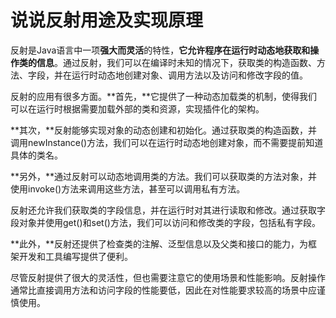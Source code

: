 # 说说反射用途及实现原理

反射是Java语言中一项**强大而灵活**的特性，**它允许程序在运行时动态地获取和操作类的信息**。通过反射，我们可以在编译时未知的情况下，获取类的构造函数、方法、字段，并在运行时动态地创建对象、调用方法以及访问和修改字段的值。

反射的应用有很多方面。**首先，**它提供了一种动态加载类的机制，使得我们可以在运行时根据需要加载外部的类和资源，实现插件化的架构。

**其次，**反射能够实现对象的动态创建和初始化。通过获取类的构造函数，并调用newInstance()方法，我们可以在运行时动态地创建对象，而不需要提前知道具体的类名。

**另外，**通过反射可以动态地调用类的方法。我们可以获取类的方法对象，并使用invoke()方法来调用这些方法，甚至可以调用私有方法。

反射还允许我们获取类的字段信息，并在运行时对其进行读取和修改。通过获取字段对象并使用get()和set()方法，我们可以访问和修改类的字段，包括私有字段。

**此外，**反射还提供了检查类的注解、泛型信息以及父类和接口的能力，为框架开发和工具编写提供了便利。

尽管反射提供了很大的灵活性，但也需要注意它的使用场景和性能影响。反射操作通常比直接调用方法和访问字段的性能要低，因此在对性能要求较高的场景中应谨慎使用。


